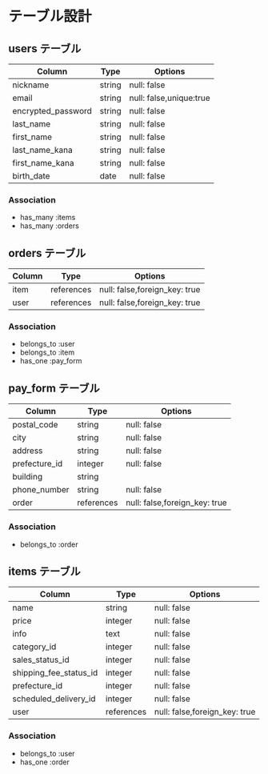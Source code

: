 # テーブル設計

## users テーブル

| Column                   | Type    | Options                  |
| ------------------------ | ------- | ------------------------ |
| nickname                 | string  | null: false              |
| email                    | string  | null: false,unique:true  |
| encrypted_password       | string  | null: false              |
| last_name                | string  | null: false              |
| first_name               | string  | null: false              |
| last_name_kana           | string  | null: false              |
| first_name_kana          | string  | null: false              |
| birth_date               | date    | null: false              |

### Association

- has_many :items 
- has_many :orders 


## orders テーブル

| Column    | Type       | Options                       |
| --------- | ---------- | ----------------------------- |
| item      | references | null: false,foreign_key: true |
| user      | references | null: false,foreign_key: true |

### Association

- belongs_to :user
- belongs_to :item
- has_one :pay_form


## pay_form テーブル


| Column        | Type       | Options                       |
| ------------- | ---------- | ----------------------------- |
| postal_code   | string     | null: false                   |
| city          | string     | null: false                   |
| address     | string     | null: false                   |
| prefecture_id | integer    | null: false                   |
| building     | string     |                               |
| phone_number  | string     | null: false                   |
| order         | references | null: false,foreign_key: true |

### Association

- belongs_to :order

## items テーブル

| Column                  | Type       | Options                       |
| ----------------------- | ---------- | ----------------------------- |
| name                    | string     | null: false                   |
| price                   | integer    | null: false                   |
| info                    | text       | null: false                   |
| category_id             | integer    | null: false                   |
| sales_status_id         | integer    | null: false                   |
| shipping_fee_status_id  | integer    | null: false                   |
| prefecture_id           | integer    | null: false                   |
| scheduled_delivery_id   | integer    | null: false                   |
| user                    | references | null: false,foreign_key: true |

### Association

- belongs_to :user
- has_one :order
